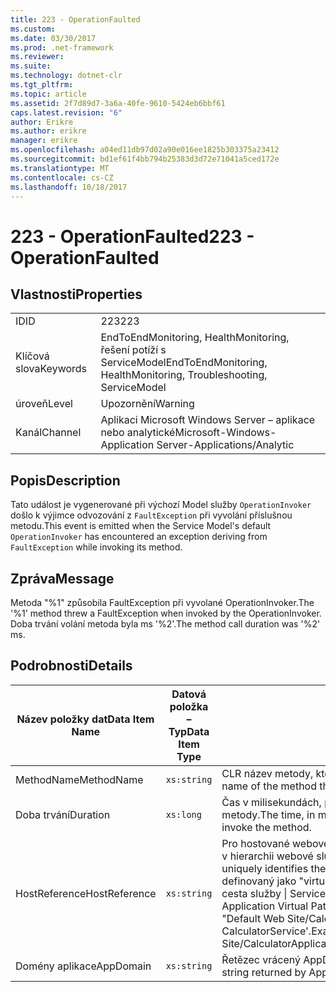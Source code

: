 ```yaml
---
title: 223 - OperationFaulted
ms.custom: 
ms.date: 03/30/2017
ms.prod: .net-framework
ms.reviewer: 
ms.suite: 
ms.technology: dotnet-clr
ms.tgt_pltfrm: 
ms.topic: article
ms.assetid: 2f7d89d7-3a6a-40fe-9610-5424eb6bbf61
caps.latest.revision: "6"
author: Erikre
ms.author: erikre
manager: erikre
ms.openlocfilehash: a04ed11db97d02a90e016ee1825b303375a23412
ms.sourcegitcommit: bd1ef61f4bb794b25383d3d72e71041a5ced172e
ms.translationtype: MT
ms.contentlocale: cs-CZ
ms.lasthandoff: 10/18/2017
---
```

# <a name="223---operationfaulted"></a><span data-ttu-id="06649-102">223 - OperationFaulted</span><span class="sxs-lookup"><span data-stu-id="06649-102">223 - OperationFaulted</span></span>
## <a name="properties"></a><span data-ttu-id="06649-103">Vlastnosti</span><span class="sxs-lookup"><span data-stu-id="06649-103">Properties</span></span>  
  
|||  
|-|-|  
|<span data-ttu-id="06649-104">ID</span><span class="sxs-lookup"><span data-stu-id="06649-104">ID</span></span>|<span data-ttu-id="06649-105">223</span><span class="sxs-lookup"><span data-stu-id="06649-105">223</span></span>|  
|<span data-ttu-id="06649-106">Klíčová slova</span><span class="sxs-lookup"><span data-stu-id="06649-106">Keywords</span></span>|<span data-ttu-id="06649-107">EndToEndMonitoring, HealthMonitoring, řešení potíží s ServiceModel</span><span class="sxs-lookup"><span data-stu-id="06649-107">EndToEndMonitoring, HealthMonitoring, Troubleshooting, ServiceModel</span></span>|  
|<span data-ttu-id="06649-108">úroveň</span><span class="sxs-lookup"><span data-stu-id="06649-108">Level</span></span>|<span data-ttu-id="06649-109">Upozornění</span><span class="sxs-lookup"><span data-stu-id="06649-109">Warning</span></span>|  
|<span data-ttu-id="06649-110">Kanál</span><span class="sxs-lookup"><span data-stu-id="06649-110">Channel</span></span>|<span data-ttu-id="06649-111">Aplikaci Microsoft Windows Server – aplikace nebo analytické</span><span class="sxs-lookup"><span data-stu-id="06649-111">Microsoft-Windows-Application Server-Applications/Analytic</span></span>|  
  
## <a name="description"></a><span data-ttu-id="06649-112">Popis</span><span class="sxs-lookup"><span data-stu-id="06649-112">Description</span></span>  
 <span data-ttu-id="06649-113">Tato událost je vygenerované při výchozí Model služby `OperationInvoker` došlo k výjimce odvozování z `FaultException` při vyvolání příslušnou metodu.</span><span class="sxs-lookup"><span data-stu-id="06649-113">This event is emitted when the Service Model's default `OperationInvoker` has encountered an exception deriving from `FaultException` while invoking its method.</span></span>  
  
## <a name="message"></a><span data-ttu-id="06649-114">Zpráva</span><span class="sxs-lookup"><span data-stu-id="06649-114">Message</span></span>  
 <span data-ttu-id="06649-115">Metoda "%1" způsobila FaultException při vyvolané OperationInvoker.</span><span class="sxs-lookup"><span data-stu-id="06649-115">The '%1' method threw a FaultException when invoked by the OperationInvoker.</span></span> <span data-ttu-id="06649-116">Doba trvání volání metoda byla ms '%2'.</span><span class="sxs-lookup"><span data-stu-id="06649-116">The method call duration was '%2' ms.</span></span>  
  
## <a name="details"></a><span data-ttu-id="06649-117">Podrobnosti</span><span class="sxs-lookup"><span data-stu-id="06649-117">Details</span></span>  
  
|<span data-ttu-id="06649-118">Název položky dat</span><span class="sxs-lookup"><span data-stu-id="06649-118">Data Item Name</span></span>|<span data-ttu-id="06649-119">Datová položka – Typ</span><span class="sxs-lookup"><span data-stu-id="06649-119">Data Item Type</span></span>|<span data-ttu-id="06649-120">Popis</span><span class="sxs-lookup"><span data-stu-id="06649-120">Description</span></span>|  
|--------------------|--------------------|-----------------|  
|<span data-ttu-id="06649-121">MethodName</span><span class="sxs-lookup"><span data-stu-id="06649-121">MethodName</span></span>|`xs:string`|<span data-ttu-id="06649-122">CLR název metody, který byl vyvolán `OperationInvoker`.</span><span class="sxs-lookup"><span data-stu-id="06649-122">The CLR name of the method that was invoked by the `OperationInvoker`.</span></span>|  
|<span data-ttu-id="06649-123">Doba trvání</span><span class="sxs-lookup"><span data-stu-id="06649-123">Duration</span></span>|`xs:long`|<span data-ttu-id="06649-124">Čas v milisekundách, po které trvalo `OperationInvoker` k vyvolání metody.</span><span class="sxs-lookup"><span data-stu-id="06649-124">The time, in milliseconds, that it took the `OperationInvoker` to invoke the method.</span></span>|  
|<span data-ttu-id="06649-125">HostReference</span><span class="sxs-lookup"><span data-stu-id="06649-125">HostReference</span></span>|`xs:string`|<span data-ttu-id="06649-126">Pro hostované webové služby v tomto poli jednoznačně identifikuje v hierarchii webové služby.</span><span class="sxs-lookup"><span data-stu-id="06649-126">For Web-hosted services, this field uniquely identifies the service in the Web hierarchy.</span></span> <span data-ttu-id="06649-127">Formát je definovaný jako "virtuální cesta aplikace název webu &#124; Virtuální cesta služby &#124; ServiceName}.</span><span class="sxs-lookup"><span data-stu-id="06649-127">Its format is defined as 'Web Site Name Application Virtual Path&#124;Service Virtual Path&#124;ServiceName'.</span></span> <span data-ttu-id="06649-128">Příklad: "Default Web Site/CalculatorApplication &#124;/CalculatorService.svc &#124; CalculatorService'.</span><span class="sxs-lookup"><span data-stu-id="06649-128">Example: 'Default Web Site/CalculatorApplication&#124;/CalculatorService.svc&#124;CalculatorService'.</span></span>|  
|<span data-ttu-id="06649-129">Domény aplikace</span><span class="sxs-lookup"><span data-stu-id="06649-129">AppDomain</span></span>|`xs:string`|<span data-ttu-id="06649-130">Řetězec vrácený AppDomain.CurrentDomain.FriendlyName.</span><span class="sxs-lookup"><span data-stu-id="06649-130">The string returned by AppDomain.CurrentDomain.FriendlyName.</span></span>|
